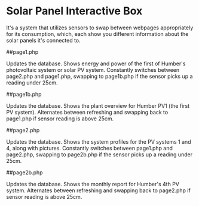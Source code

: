 # Solar Panel Interactive Box
It's a system that utilizes sensors to swap between webpages appropriately for its consumption, which, each show you different information about the solar panels it's connected to.

##page1.php

Updates the database. Shows energy and power of the first of Humber's photovoltaic system or solar PV system. Constantly switches between page2.php and page1.php, swapping to page1b.php if the sensor picks up a reading under 25cm.

##page1b.php

Updates the database. Shows the plant overview for Humber PV1 (the first PV system). Alternates between refreshing and swapping back to page1.php if sensor reading is above 25cm.

##page2.php

Updates the database. Shows the system profiles for the PV systems 1 and 4, along with pictures. Constantly switches between page1.php and page2.php, swapping to page2b.php if the sensor picks up a reading under 25cm.

##page2b.php

Updates the database. Shows the monthly report for Humber's 4th PV system. Alternates between refreshing and swapping back to page2.php if sensor reading is above 25cm.
